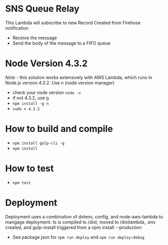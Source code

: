 
# SNS Queue Relay

This Lambda will subscribe to new Record Created from Firehose notification 
  - Receive the message
  - Send the body of the message to a FIFO queue

# Node Version 4.3.2

*Note* - this solution works extensively with AWS Lambda, which runs in Node.js version 4.3.2. Use n (node version manager)

- check your node version `node -v`
- if not 4.3.2, use [n](https://www.npmjs.com/package/n)
- `npm install -g n`
- `sudo n 4.3.2`

# How to build and compile

- `npm install gulp-cli -g`
- `npm install`

# How to test

- `npm test`

# Deployment

Deployment uses a combination of dotenv, config, and node-aws-lambda to mangage deployment.
ts is compiled to /dist, moved to /distlambda, .env created, and gulp-install triggered from a npm install --production

- See package json for `npm run deploy` and `npm run deploy:debug`